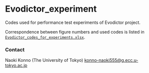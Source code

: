 # Evodictor_experiment
Codes used for performance test experiments of Evodictor project.

Correspondence between figure numbers and used codes is listed in [`Evodictor_codes_for_experiments.xlsx`](https://github.com/IwasakiLab/Evodictor_experiment/blob/main/Evodictor_codes_for_experiments.xlsx).

### Contact
Naoki Konno (The University of Tokyo) konno-naoki555@g.ecc.u-tokyo.ac.jp